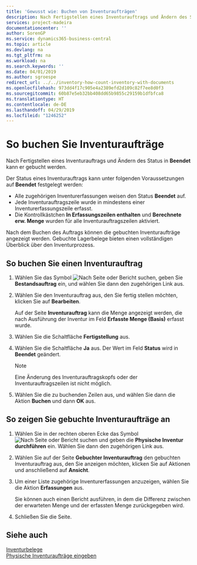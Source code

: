 ```yaml
---
title: 'Gewusst wie: Buchen von Inventuraufträgen'
description: Nach Fertigstellen eines Inventurauftrags und Ändern des Status in Beendet kann er gebucht werden.
services: project-madeira
documentationcenter: ''
author: SorenGP
ms.service: dynamics365-business-central
ms.topic: article
ms.devlang: na
ms.tgt_pltfrm: na
ms.workload: na
ms.search.keywords: ''
ms.date: 04/01/2019
ms.author: sgroespe
redirect_url: ../../inventory-how-count-inventory-with-documents
ms.openlocfilehash: 973dd4f17c905e4a2389efd2d109c82f7ee8d0f3
ms.sourcegitcommit: 60b87e5eb32bb408dd65b9855c29159b1dfbfca8
ms.translationtype: HT
ms.contentlocale: de-DE
ms.lasthandoff: 04/29/2019
ms.locfileid: "1246252"
---
```

# <a name="post-physical-inventory-orders"></a>So buchen Sie Inventuraufträge
Nach Fertigstellen eines Inventurauftrags und Ändern des Status in **Beendet** kann er gebucht werden.  

Der Status eines Inventurauftrags kann unter folgenden Voraussetzungen auf **Beendet** festgelegt werden:  

- Alle zugehörigen Inventurerfassungen weisen den Status **Beendet** auf.  
- Jede Inventurauftragszeile wurde in mindestens einer Inventurerfassungszeile erfasst.  
- Die Kontrollkästchen **In Erfassungszeilen enthalten** und **Berechnete erw. Menge** wurden für alle Inventurauftragszeilen aktiviert.  

Nach dem Buchen des Auftrags können die gebuchten Inventuraufträge angezeigt werden. Gebuchte Lagerbelege bieten einen vollständigen Überblick über den Inventurprozess.  

## <a name="to-post-a-physical-inventory-order"></a>So buchen Sie einen Inventurauftrag  

1.  Wählen Sie das Symbol ![Nach Seite oder Bericht suchen](../../media/ui-search/search_small.png "Symbol „Nach Seite oder Bericht suchen”"), geben Sie **Bestandsauftrag** ein, und wählen Sie dann den zugehörigen Link aus.  
2.  Wählen Sie den Inventurauftrag aus, den Sie fertig stellen möchten, klicken Sie auf **Bearbeiten**.  

    Auf der Seite **Inventurauftrag** kann die Menge angezeigt werden, die nach Ausführung der Inventur im Feld **Erfasste Menge (Basis)** erfasst wurde.  

3.  Wählen Sie die Schaltfläche **Fertigstellung** aus.  
4.  Wählen Sie die Schaltfläche **Ja** aus. Der Wert im Feld **Status** wird in **Beendet** geändert.  

    > [!NOTE]  
    >  Eine Änderung des Inventurauftragskopfs oder der Inventurauftragszeilen ist nicht möglich.  

5.  Wählen Sie die zu buchenden Zeilen aus, und wählen Sie dann die Aktion **Buchen** und dann **OK** aus.  

## <a name="to-view-posted-physical-inventory-orders"></a>So zeigen Sie gebuchte Inventuraufträge an  

1.  Wählen Sie in der rechten oberen Ecke das Symbol ![Nach Seite oder Bericht suchen](../../media/ui-search/search_small.png "Nach Seite oder Bericht suchen") und geben die **Physische Inventur durchführen** ein. Wählen Sie dann den zugehörigen Link aus.  
2.  Wählen Sie auf der Seite **Gebuchter Inventurauftrag** den gebuchten Inventurauftrag aus, den Sie anzeigen möchten, klicken Sie auf Aktionen und anschließend auf **Ansicht**.  
3.  Um einer Liste zugehörige Inventurerfassungen anzuzeigen, wählen Sie die Aktion **Erfassungen** aus.  

    Sie können auch einen Bericht ausführen, in dem die Differenz zwischen der erwarteten Menge und der erfassten Menge zurückgegeben wird.  

4.  Schließen Sie die Seite.  

## <a name="see-also"></a>Siehe auch  
 [Inventurbelege](physical-inventory-documents.md)   
 [Physische Inventuraufträge eingeben](how-to-enter-physical-inventory-orders.md)
